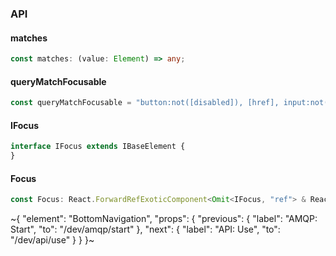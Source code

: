 

### API

#### matches

```ts
const matches: (value: Element) => any;
```

#### queryMatchFocusable

```ts
const queryMatchFocusable = "button:not([disabled]), [href], input:not([disabled]), select:not([disabled]), textarea:not([disabled]), [tabindex]:not([tabindex=\"-1\"]):not([disabled]), details:not([disabled]), summary:not(:disabled)";
```

#### IFocus

```ts
interface IFocus extends IBaseElement {
}
```

#### Focus

```ts
const Focus: React.ForwardRefExoticComponent<Omit<IFocus, "ref"> & React.RefAttributes<unknown>>;
```

~{
  "element": "BottomNavigation",
  "props": {
    "previous": {
      "label": "AMQP: Start",
      "to": "/dev/amqp/start"
    },
    "next": {
      "label": "API: Use",
      "to": "/dev/api/use"
    }
  }
}~
